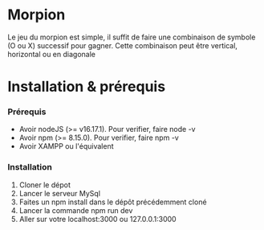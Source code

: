 # Morpion
Le jeu du morpion est simple, il suffit de faire une combinaison de symbole (O ou X) successif pour gagner. Cette combinaison peut être vertical, horizontal 
ou en diagonale
<h1> Installation & prérequis </h1>
<h3> Prérequis </h3>
<ul>
<li> Avoir nodeJS (>= v16.17.1). Pour verifier, faire node -v</li>
<li> Avoir npm (>= 8.15.0). Pour verifier, faire npm -v</li>
<li> Avoir XAMPP ou l'équivalent</li>
</ul>

<h3> Installation </h3>
<ol>
<li> Cloner le dépot</li>
<li> Lancer le serveur MySql</li>
<li> Faites un npm install dans le dépôt précédemment cloné</li>
<li> Lancer la commande npm run dev </li>
<li> Aller sur votre localhost:3000 ou 127.0.0.1:3000</li>
</ol>

